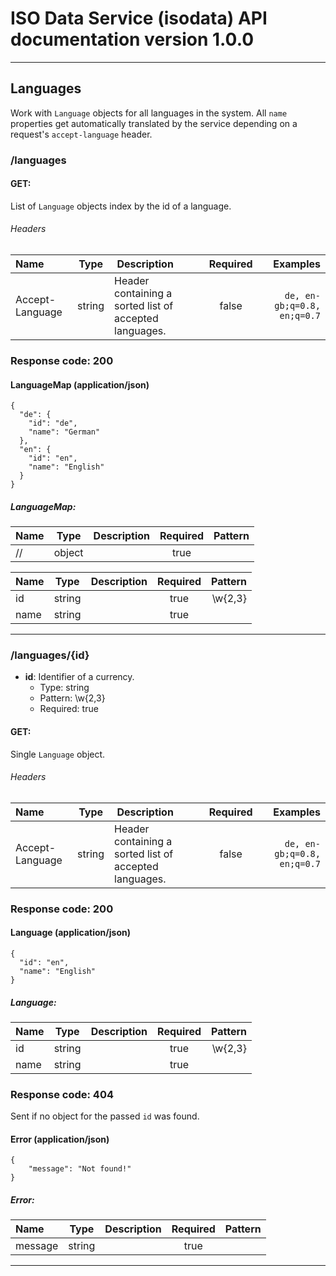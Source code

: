 # ISO Data Service (isodata) API documentation version 1.0.0

---

## Languages
Work with `Language` objects for all languages in the system. All `name` properties get automatically translated by the service depending on a request's `accept-language` header.

### /languages

#### **GET**:
List of `Language` objects index by the id of a language.

###### Headers

| Name | Type | Description | Required | Examples |
|:-----|:----:|:------------|:--------:|---------:|
| Accept-Language | string | Header containing a sorted list of accepted languages. | false | ``` de, en-gb;q=0.8, en;q=0.7 ``` 

### Response code: 200

#### LanguageMap (application/json) 

```
{
  "de": {
    "id": "de",
    "name": "German"
  },
  "en": {
    "id": "en",
    "name": "English"
  }
}
 ```

##### *LanguageMap*:
| Name | Type | Description | Required | Pattern |
|:-----|:----:|:------------|:--------:|--------:|
| // | object |  | true |  |

| Name | Type | Description | Required | Pattern |
|:-----|:----:|:------------|:--------:|--------:|
| id | string |  | true | \w{2,3} |
| name | string |  | true |  |

---

### /languages/{id}

* **id**: Identifier of a currency.
    * Type: string
    * Pattern: \w{2,3}
    * Required: true

#### **GET**:
Single `Language` object.

###### Headers

| Name | Type | Description | Required | Examples |
|:-----|:----:|:------------|:--------:|---------:|
| Accept-Language | string | Header containing a sorted list of accepted languages. | false | ``` de, en-gb;q=0.8, en;q=0.7 ``` 

### Response code: 200

#### Language (application/json) 

```
{
  "id": "en",
  "name": "English"
}
 ```

##### *Language*:
| Name | Type | Description | Required | Pattern |
|:-----|:----:|:------------|:--------:|--------:|
| id | string |  | true | \w{2,3} |
| name | string |  | true |  |

### Response code: 404
Sent if no object for the passed `id` was found.

#### Error (application/json) 

```
{
    "message": "Not found!"
}
 ```

##### *Error*:
| Name | Type | Description | Required | Pattern |
|:-----|:----:|:------------|:--------:|--------:|
| message | string |  | true |  |

---

